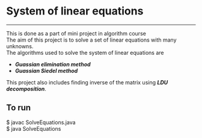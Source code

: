<h1>System of linear equations</h1>

<hr>
<p>
	This is done as a part of mini project in algorithm course <br>
	The aim of this project is to solve a set of linear equations with many unknowns. <br>
	The algorithms used to solve the system of linear equations are <br>
	<ul>
		<li><i><b>Guassian elimination method</b></i></li>
		<li><i><b>Guassian Siedel method</b></i></li>
	</ul>
	This project also includes finding inverse of the matrix using <b><i>LDU decomposition</i></b>. <br>

</p>

<p>
	<h2>To run</h2>
	<p>
		$ javac SolveEquations.java <br>
		$ java SolveEquations
	</p>
</p>
